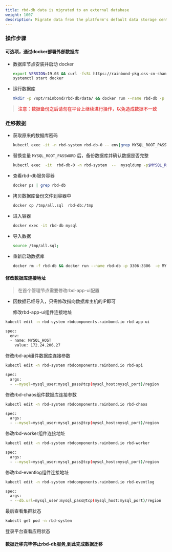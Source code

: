 ```yaml
---
title: rbd-db data is migrated to an external database
weight: 1007
description: Migrate data from the platform's default data storage center, rbd-db, to an external database
---
```


### 操作步骤

#### 可选项，通过docker部署外部数据库


- 数据库节点安装并启动 docker

  ```bash
  export VERSION=19.03 && curl -fsSL https://rainbond-pkg.oss-cn-shanghai.aliyuncs.com/releases/docker/install-docker.sh | bash -s docker
  systemctl start docker
  ```

- 运行数据库

  ```bash
  mkdir -p /opt/rainbond/rbd-db/data/ && docker run --name rbd-db -p 3306:3306  -e MYSQL_ALLOW_EMPTY_PASSWORD="yes" -v /opt/rainbond/rbd-db/data:/var/lib/mysql -i registry.cn-hangzhou.aliyuncs.com/goodrain/rbd-db:8.0.19
  ```

><font color="#dd0000">注意：数据备份之后请勿在平台上继续进行操作，以免造成数据不一致</font><br />

### 迁移数据

- 获取原来的数据库密码

  ```bash
  kubectl exec -it -n rbd-system rbd-db-0 -- env|grep MYSQL_ROOT_PASSWORD
  ```

- 替换变量 `MYSQL_ROOT_PASSWORD` 后，备份数据库并确认数据是否完整

  ```bash
  kubectl exec  -it  rbd-db-0 -n rbd-system  --  mysqldump -p$MYSQL_ROOT_PASSWORD --all-databases > all.sql && cat all.sql
  ```


- 查看rbd-db服务容器

  ```bash
  docker ps | grep rbd-db
  ```

- 拷贝数据库备份文件到容器中

  ```bash
  docker cp /tmp/all.sql  rbd-db:/tmp
  ```

- 进入容器

  ```bash
  docker exec -it rbd-db mysql
  ```

- 导入数据

  ```bash
  source /tmp/all.sql;
  ```

- 重新启动数据库

  ```bash
  docker rm -f rbd-db && docker run --name rbd-db -p 3306:3306  -e MYSQL_ALLOW_EMPTY_PASSWORD="yes" -v /opt/rainbond/rbd-db/data:/var/lib/mysql -i registry.cn-hangzhou.aliyuncs.com/goodrain/rbd-db:8.0.19
  ```

#### 修改数据库连接地址

> 在首个管理节点需要修改rbd-app-ui配置

- 因数据已经导入，只需修改指向数据库主机的IP即可 

  修改rbd-app-ui组件连接地址

```bash
kubectl edit -n rbd-system rbdcomponents.rainbond.io rbd-app-ui

spec:
  env:
  - name: MYSQL_HOST
    value: 172.24.206.27
```

修改rbd-api组件数据库连接参数

```bash
kubectl edit -n rbd-system rbdcomponents.rainbond.io rbd-api

spec:
  args:
  - --mysql=mysql_user:mysql_pass@tcp(mysql_host:mysql_port)/region
```

修改rbd-chaos组件数据库连接参数

```bash
kubectl edit -n rbd-system rbdcomponents.rainbond.io rbd-chaos

spec:
  args:
  - --mysql=mysql_user:mysql_pass@tcp(mysql_host:mysql_port)/region
```

修改rbd-worker组件连接地址

```bash
kubectl edit -n rbd-system rbdcomponents.rainbond.io rbd-worker

spec:
  args:
  - --mysql=mysql_user:mysql_pass@tcp(mysql_host:mysql_port)/region
```

修改rbd-eventlog组件连接地址

```bash
kubectl edit -n rbd-system rbdcomponents.rainbond.io rbd-eventlog

spec:
  args:
  - --db.url=mysql_user:mysql_pass@tcp(mysql_host:mysql_port)/region
```

最后查看集群状态 

```bash
kubectl get pod -n rbd-system
```
登录平台查看应用状态

#### 数据迁移完毕停止rbd-db服务,到此完成数据迁移